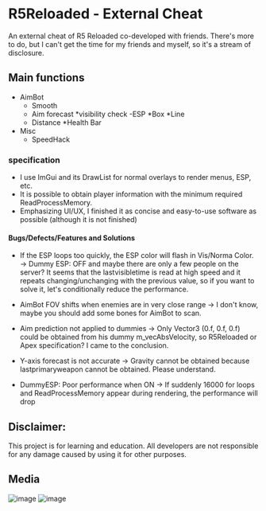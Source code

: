 # R5Reloaded - External Cheat
An external cheat of R5 Reloaded co-developed with friends.
There's more to do, but I can't get the time for my friends and myself, so it's a stream of disclosure.

## Main functions
- AimBot
   * Smooth
   * Aim forecast
   *visibility check
-ESP
   *Box
   *Line
   * Distance
   *Health Bar
- Misc
   * SpeedHack

### specification
* I use ImGui and its DrawList for normal overlays to render menus, ESP, etc.
* It is possible to obtain player information with the minimum required ReadProcessMemory.
* Emphasizing UI/UX, I finished it as concise and easy-to-use software as possible (although it is not finished)

#### Bugs/Defects/Features and Solutions
* If the ESP loops too quickly, the ESP color will flash in Vis/Norma Color.
   -> Dummy ESP: OFF and maybe there are only a few people on the server? It seems that the lastvisibletime is read at high speed and it repeats changing/unchanging with the previous value, so if you want to solve it, let's conditionally reduce the performance.
  
* AimBot FOV shifts when enemies are in very close range
   -> I don't know, maybe you should add some bones for AimBot to scan.
  
* Aim prediction not applied to dummies
   -> Only Vector3 (0.f, 0.f, 0.f) could be obtained from his dummy m_vecAbsVelocity, so R5Reloaded or Apex specification? I came to the conclusion.

* Y-axis forecast is not accurate
   -> Gravity cannot be obtained because lastprimaryweapon cannot be obtained. Please understand.

* DummyESP: Poor performance when ON
   -> If suddenly 16000 for loops and ReadProcessMemory appear during rendering, the performance will drop

## Disclaimer:
This project is for learning and education.
All developers are not responsible for any damage caused by using it for other purposes.

## Media
![image](https://github.com/FlankGir1/R5Reloaded-ExternalCheat/assets/124275926/c99fdde2-db25-42e6-81a0-869db74cc153)
![image](https://github.com/FlankGir1/R5Reloaded-ExternalCheat/assets/124275926/eab0f461-bf44-4398-88d7-712d4c6c509d)
